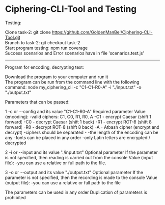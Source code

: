 # Ciphering-CLI-Tool and Testing

Testing: 

Clone task-2: git clone https://github.com/GoldenManBel/Ciphering-CLI-Tool.git  
Branch to task-2: git checkout task-2  
Start program testing: npm run coverage  
Success scenarios and Error scenarios have in file 'scenarios.test.js'    


-------------------------------------------------------------------------------------  


Program for encoding, decrypting text:  

Download the program to your computer and run it  
The program can be run from the command line with the following command:  node my_ciphering_cli -c "C1-C1-R0-A" -i "./input.txt" -o "./output.txt"   

Parameters that can be passed:  

1 -c or --config and its value "C1-C1-R0-A" Required parameter
 Value (encoding):
  -valid ciphers: C1, C0, R1, R0, A
  -C1 - encrypt Caesar (shift 1 forward)
  -C0 - decrypt Caesar (shift 1 back)
  -R1 - encrypt ROT-8 (shift 8 forward)
  -R0 - decrypt ROT-8 (shift 8 back)
  -A - Atbash cipher (encrypt and decrypt)
  -ciphers should be separated -
  -the length of the encoding can be any
  -fonts can be placed in any order
  -only Latin letters are encrypted / decrypted

2 -i or --input and its value "./input.txt" Optional parameter
  If the parameter is not specified, then reading is carried out from the console
  Value (input file):
    -you can use a relative or full path to the file.

3 -o or --output and its value "./output.txt" Optional parameter
  If the parameter is not specified, then the recording is made to the console
  Value (output file):
    -you can use a relative or full path to the file

The parameters can be used in any order
Duplication of parameters is prohibited